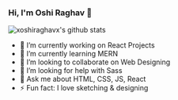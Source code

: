### Hi, I'm Oshi Raghav 👋


![xoshiraghavx's github stats](https://github-readme-stats.vercel.app/api?username=xoshiraghavx)



- 🔭 I’m currently working on React Projects
- 🌱 I’m currently learning MERN
- 👯 I’m looking to collaborate on Web Designing
- 🤔 I’m looking for help with Sass
- 💬 Ask me about HTML, CSS, JS, React
- ⚡ Fun fact: I love sketching & designing  
